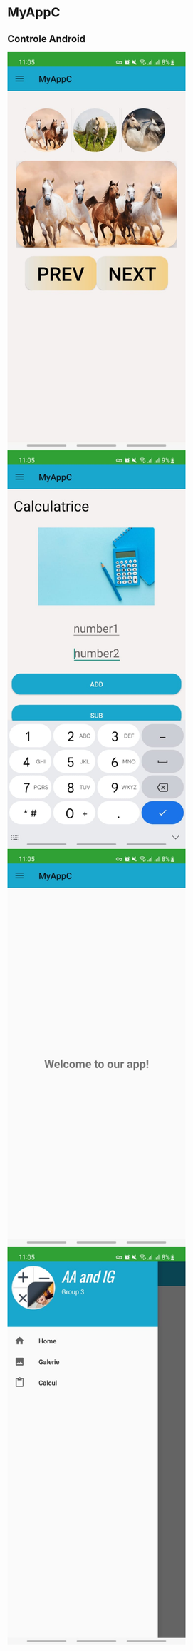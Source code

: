 # MyAppC
## Controle Android

<a name="install"/>

<p float="left">
  <img src="https://github.com/ANASANASRI/MyAppC/blob/master/app/src/main/res/screens/im3.jpg
" width="400" />
  <img src="https://github.com/ANASANASRI/MyAppC/blob/master/app/src/main/res/screens/im4.jpg
" width="400" />
  <img src="https://github.com/ANASANASRI/MyAppC/blob/master/app/src/main/res/screens/im1.jpg
" width="400" />
  <img src="https://github.com/ANASANASRI/MyAppC/blob/master/app/src/main/res/screens/im2.jpg
" width="400" />
</p>
